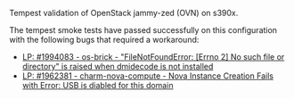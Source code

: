 Tempest validation of OpenStack jammy-zed (OVN) on s390x.

The tempest smoke tests have passed successfully on this configuration with
the following bugs that required a workaround:

- [LP: #1994083 - os-brick - "FileNotFoundError: \[Errno 2\] No such file or directory" is raised when dmidecode is not installed](https://launchpad.net/bugs/1994083)
- [LP: #1962381 - charm-nova-compute - Nova Instance Creation Fails with Error: USB is diabled for this domain](https://launchpad.net/bugs/1962381)
